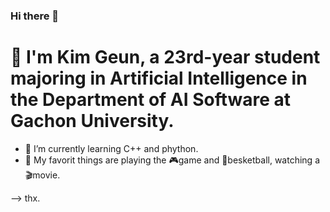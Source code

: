 ### Hi there 👋
# 🪪 I'm Kim Geun, a 23rd-year student majoring in Artificial Intelligence in the Department of AI Software at Gachon University.

- 🌱 I’m currently learning C++ and phython.
- 🤔 My favorit things are playing the 🎮game and 🏀besketball, watching a 🎬movie.

--> thx.
